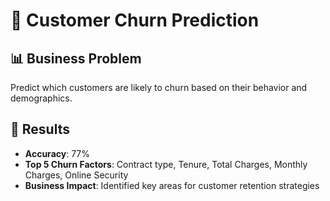 # 🛒 Customer Churn Prediction

## 📊 Business Problem
Predict which customers are likely to churn based on their behavior and demographics.

## 🎯 Results
- **Accuracy**: 77%
- **Top 5 Churn Factors**: Contract type, Tenure, Total Charges, Monthly Charges, Online Security
- **Business Impact**: Identified key areas for customer retention strategies
